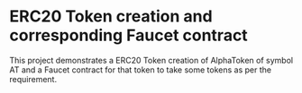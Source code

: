 # ERC20 Token creation and corresponding Faucet contract

This project demonstrates a ERC20 Token creation of AlphaToken of symbol AT and a Faucet contract for that token to take some tokens as per the requirement.
